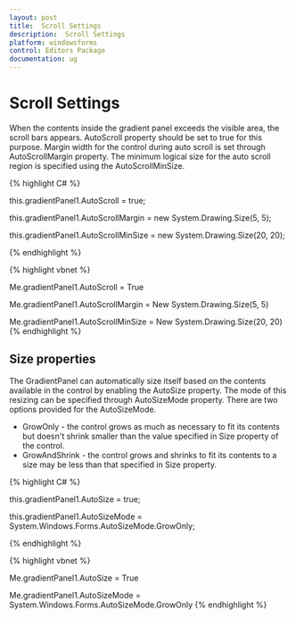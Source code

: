```yaml
---
layout: post
title:  Scroll Settings
description:  Scroll Settings
platform: windowsforms
control: Editors Package
documentation: ug
---
```


# Scroll Settings

When the contents inside the gradient panel exceeds the visible area, the scroll bars appears. AutoScroll property should be set to true for this purpose. Margin width for the control during auto scroll is set through AutoScrollMargin property. The minimum logical size for the auto scroll region is specified using the AutoScrollMinSize.


{% highlight C# %}



this.gradientPanel1.AutoScroll = true;

this.gradientPanel1.AutoScrollMargin = new System.Drawing.Size(5, 5);

this.gradientPanel1.AutoScrollMinSize = new System.Drawing.Size(20, 20);

{% endhighlight %}

{% highlight vbnet %}



Me.gradientPanel1.AutoScroll = True

Me.gradientPanel1.AutoScrollMargin = New System.Drawing.Size(5, 5)

Me.gradientPanel1.AutoScrollMinSize = New System.Drawing.Size(20, 20)
{% endhighlight %}

## Size properties

The GradientPanel can automatically size itself based on the contents available in the control by enabling the AutoSize property. The mode of this resizing can be specified through AutoSizeMode property. There are two options provided for the AutoSizeMode.

* GrowOnly - the control grows as much as necessary to fit its contents but doesn't shrink smaller than the value specified in Size property of the control.
* GrowAndShrink - the control grows and shrinks to fit its contents to a size may be less than that specified in Size property.



{% highlight C# %}




this.gradientPanel1.AutoSize = true;

this.gradientPanel1.AutoSizeMode = System.Windows.Forms.AutoSizeMode.GrowOnly;

{% endhighlight %}


{% highlight vbnet %}



Me.gradientPanel1.AutoSize = True

Me.gradientPanel1.AutoSizeMode = System.Windows.Forms.AutoSizeMode.GrowOnly
{% endhighlight %}


